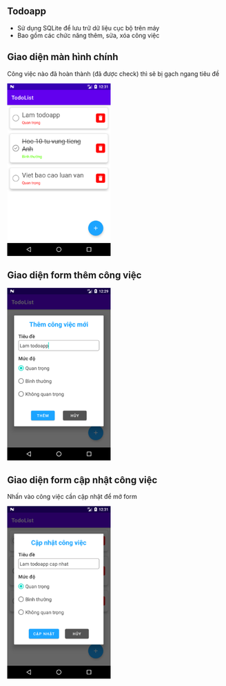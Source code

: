 ## Todoapp
- Sử dụng SQLite để lưu trữ dữ liệu cục bộ trên máy
- Bao gồm các chức năng thêm, sửa, xóa công việc

## Giao diện màn hình chính
Công việc nào đã hoàn thành (đã được check) thì sẽ bị gạch ngang tiêu đề

![Home Image](demo/Home.png)

## Giao diện form thêm công việc
![Add Form Image](demo/AddForm.png)

## Giao diện form cập nhật công việc
Nhấn vào công việc cần cập nhật để mở form

![Update Form Image](demo/UpdateForm.png)